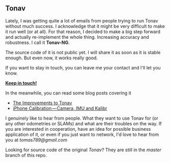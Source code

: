 Tonav
-----

Lately, I was getting quite a lot of emails from people trying to run Tonav without much success. I acknowledge that it might be very difficult to make it run well (or at all). For that reason, I decided to make a big step forward and actually re-implement the whole thing. Increasing accuracy and robustness. I call it **Tonav-NG**.

The source code of it is not public yet. I will share it as soon as it is stable enough. But even now, it works really good. 

If you want to stay in touch, you can leave me your contact and I'll let you know.

[**Keep in touch!**](http://eepurl.com/dxcPmf)

In the meanwhile, you can read some blog posts covering it

 - [The Improvements to Tonav](https://medium.com/@tomas789/improvement-to-tonav-3924f2b4778d)
 - [iPhone Calibration — Camera, IMU and Kalibr](https://medium.com/@tomas789/iphone-calibration-camera-imu-and-kalibr-33b8645fb0aa)

I genuinely like to hear from people. What they want to use Tonav for (or any other odometries or SLAMs) and what are their troubles on the way. If you are interested in cooperation, have an idea for possible business application of it, or even if you just want to network, I'd love to hear from you at _tomas789@gmail.com_

Looking for source code of the original _Tonav_? They are still in the _master_ branch of this repo.

